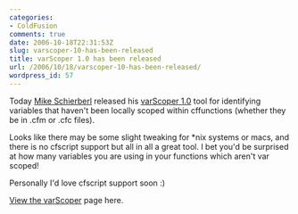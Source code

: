 ```yaml
---
categories:
- ColdFusion
comments: true
date: 2006-10-18T22:31:53Z
slug: varscoper-10-has-been-released
title: varScoper 1.0 has been released
url: /2006/10/18/varscoper-10-has-been-released/
wordpress_id: 57
---
```


Today [Mike Schierberl](http://www.schierberl.com/cfblog/) released his [varScoper 1.0](http://www.schierberl.com/cfblog/index.cfm/2006/7/20/varScoper-10-release) tool for identifying variables that haven't been locally scoped within cffunctions (whether they be in .cfm or .cfc files).

Looks like there may be some slight tweaking for *nix systems or macs, and there is no cfscript support but all in all a great tool. I bet you'd be surprised at how many variables you are using in your functions which aren't var scoped!

Personally I'd love cfscript support soon :)

[View the varScoper](http://www.schierberl.com/varScoper/) page here.
